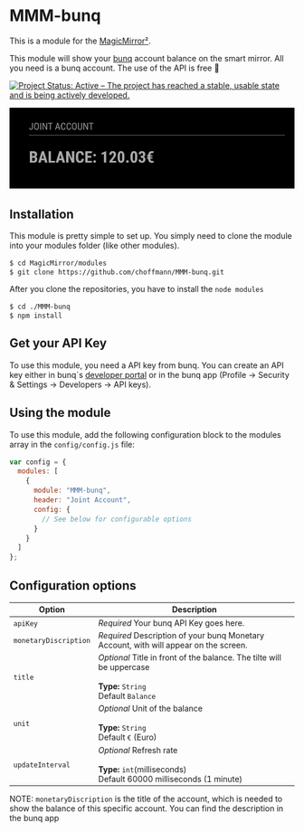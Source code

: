 # MMM-bunq

This is a module for the [MagicMirror²](https://github.com/MichMich/MagicMirror/).

This module will show your [bunq](https://www.bunq.com/) account balance on the smart mirror. All you need is a bunq account. The use of the API is free 🙌

[![Project Status: Active – The project has reached a stable, usable state and is being actively developed.](https://www.repostatus.org/badges/latest/active.svg)](https://www.repostatus.org/#active)

![Screenshot](img/img.png)

## Installation

This module is pretty simple to set up. You simply need to clone the module into your modules folder (like other modules).

```
$ cd MagicMirror/modules
$ git clone https://github.com/choffmann/MMM-bunq.git
```

After you clone the repositories, you have to install the `node modules`

```
$ cd ./MMM-bunq
$ npm install
```

## Get your API Key

To use this module, you need a API key from bunq. You can create an API key either in bunq`s [developer portal](https://developer.bunq.com/) or in the bunq app (Profile → Security & Settings → Developers → API keys).

## Using the module

To use this module, add the following configuration block to the modules array in the `config/config.js` file:

```js
var config = {
  modules: [
    {
      module: "MMM-bunq",
      header: "Joint Account",
      config: {
        // See below for configurable options
      }
    }
  ]
};
```

## Configuration options

| Option                | Description                                                                                                            |
| --------------------- | ---------------------------------------------------------------------------------------------------------------------- |
| `apiKey`              | _Required_ Your bunq API Key goes here.                                                                                |
| `monetaryDiscription` | _Required_ Description of your bunq Monetary Account, with will appear on the screen.                                  |
| `title`               | _Optional_ Title in front of the balance. The tilte will be uppercase <br><br>**Type:** `String` <br>Default `Balance` |
| `unit`                | _Optional_ Unit of the balance <br><br>**Type:** `String` <br>Default `€` (Euro)                                       |
| `updateInterval`      | _Optional_ Refresh rate <br><br>**Type:** `int`(milliseconds) <br>Default 60000 milliseconds (1 minute)                |

NOTE: `monetaryDiscription` is the title of the account, which is needed to show the balance of this specific account. You can find the description in the bunq app
